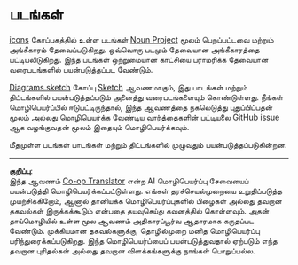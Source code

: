 <!--
CO_OP_TRANSLATOR_METADATA:
{
  "original_hash": "50abd54997afa7e7a3fc7019379e49e3",
  "translation_date": "2025-10-11T11:38:08+00:00",
  "source_file": "images/README.md",
  "language_code": "ta"
}
-->
# படங்கள்

[icons](../../../images/icons) கோப்பகத்தில் உள்ள படங்கள் [Noun Project](https://thenounproject.com) மூலம் பெறப்பட்டவை மற்றும் அங்கீகாரம் தேவைப்படுகிறது. ஒவ்வொரு படமும் தேவையான அங்கீகாரத்தை பட்டியலிடுகிறது. இந்த படங்கள் ஒற்றுமையான காட்சியை பராமரிக்க தேவையான வரைபடங்களில் பயன்படுத்தப்பட வேண்டும்.

[Diagrams.sketch](../../../images/Diagrams.sketch) கோப்பு [Sketch](https://www.sketch.com) ஆவணமாகும், இது பாடங்கள் மற்றும் திட்டங்களில் பயன்படுத்தப்படும் அனைத்து வரைபடங்களையும் கொண்டுள்ளது. நீங்கள் மொழிபெயர்ப்பில் ஈடுபட்டிருந்தால், இந்த ஆவணத்தை நகலெடுத்து புதுப்பிப்பதன் மூலம் அல்லது மொழிபெயர்க்க வேண்டிய வார்த்தைகளின் பட்டியலை GitHub issue ஆக வழங்குவதன் மூலம் இதையும் மொழிபெயர்க்கவும்.

மீதமுள்ள படங்கள் பாடங்கள் மற்றும் திட்டங்களில் முழுவதும் பயன்படுத்தப்படுகின்றன.

---

**குறிப்பு**:  
இந்த ஆவணம் [Co-op Translator](https://github.com/Azure/co-op-translator) என்ற AI மொழிபெயர்ப்பு சேவையைப் பயன்படுத்தி மொழிபெயர்க்கப்பட்டுள்ளது. எங்கள் தரச்செயல்முறையை உறுதிப்படுத்த முயற்சிக்கிறோம், ஆனால் தானியக்க மொழிபெயர்ப்புகளில் பிழைகள் அல்லது தவறான தகவல்கள் இருக்கக்கூடும் என்பதை தயவுசெய்து கவனத்தில் கொள்ளவும். அதன் தாய்மொழியில் உள்ள மூல ஆவணம் அதிகாரப்பூர்வ ஆதாரமாக கருதப்பட வேண்டும். முக்கியமான தகவல்களுக்கு, தொழில்முறை மனித மொழிபெயர்ப்பு பரிந்துரைக்கப்படுகிறது. இந்த மொழிபெயர்ப்பைப் பயன்படுத்துவதால் ஏற்படும் எந்த தவறான புரிதல்கள் அல்லது தவறான விளக்கங்களுக்கு நாங்கள் பொறுப்பல்ல.